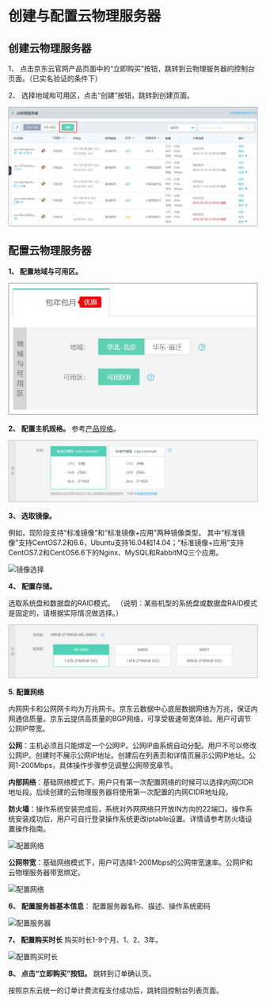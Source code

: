 # 创建与配置云物理服务器

## 创建云物理服务器

1、 点击京东云官网产品页面中的“立即购买”按钮，跳转到云物理服务器的控制台页面。（已实名验证的条件下）

2、 选择地域和可用区，点击“创建”按钮，跳转到创建页面。

![创建页面](https://github.com/jdcloudcom/cn/blob/edit/image/Hyper-Converged-IDC/Cloud-Physical-Server/CPS011.png)

## 配置云物理服务器

**1、 配置地域与可用区。**

![配置地域与可用区](https://github.com/jdcloudcom/cn/blob/edit/image/Hyper-Converged-IDC/Cloud-Physical-Server/CPS012.png)

**2、 配置主机规格。**
参考[产品规格](../Introduction/Specification.md)。

![主机规格](https://github.com/jdcloudcom/cn/blob/edit/image/Hyper-Converged-IDC/Cloud-Physical-Server/CPS013.png)

**3、 选取镜像。**

例如，现阶段支持“标准镜像”和“标准镜像+应用”两种镜像类型。
其中“标准镜像”支持CentOS7.2和6.6，Ubuntu支持16.04和14.04；“标准镜像+应用”支持CentOS7.2和CentOS6.6下的Nginx、MySQL和RabbitMQ三个应用。

![镜像选择](https://github.com/jdcloudcom/cn/blob/edit/image/Hyper-Converged-IDC/Cloud-Physical-Server/CPS014.png)

**4、 配置存储。**

选取系统盘和数据盘的RAID模式。
（说明：某些机型的系统盘或数据盘RAID模式是固定的，请根据实际情况做选择。）

![配置存储](https://github.com/jdcloudcom/cn/blob/edit/image/Hyper-Converged-IDC/Cloud-Physical-Server/CPS015.png)

**5. 配置网络**

内网网卡和公网网卡均为万兆网卡。京东云数据中心底层数据网络为万兆，保证内网通信质量。京东云提供高质量的BGP网络，可享受极速带宽体验。用户可调节公网IP带宽。

**公网**：主机必须且只能绑定一个公网IP。公网IP由系统自动分配。用户不可以修改公网IP。创建时不展示公网IP地址。创建后在列表页和详情页展示公网IP地址。公网1-200Mbps，具体操作步骤参见调整公网带宽章节。

**内部网络**：基础网络模式下，用户只有第一次配置网络的时候可以选择内网CIDR地址段。后续创建的云物理服务器将使用第一次配置的内网CIDR地址段。

**防火墙**：操作系统安装完成后，系统对外网网络只开放IN方向的22端口。操作系统安装成功后，用户可自行登录操作系统更改iptable设置。详情请参考防火墙设置操作指南。

![配置网络](https://github.com/jdcloudcom/cn/blob/edit/image/Hyper-Converged-IDC/Cloud-Physical-Server/CPS016.png)

**公网带宽**：基础网络模式下，用户可选择1-200Mbps的公网带宽速率。公网IP和云物理服务器带宽绑定。

![配置网络](https://github.com/jdcloudcom/cn/blob/edit/image/Hyper-Converged-IDC/Cloud-Physical-Server/CPS017.png)

**6、 配置服务器基本信息**：
配置服务器名称、描述、操作系统密码

![配置服务器](https://github.com/jdcloudcom/cn/blob/edit/image/Hyper-Converged-IDC/Cloud-Physical-Server/CPS018.png)

**7、 配置购买时长**
购买时长1-9个月、1、2、3年。

![配置购买时长](https://github.com/jdcloudcom/cn/blob/edit/image/Hyper-Converged-IDC/Cloud-Physical-Server/CPS019.png)

**8、 点击“立即购买”按钮。**
跳转到订单确认页。

按照京东云统一的订单计费流程支付成功后，跳转回控制台列表页面。
